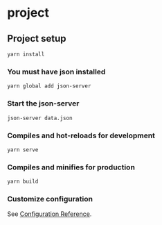 # project

## Project setup
```
yarn install
```
### You must have json installed
```
yarn global add json-server
```
### Start the json-server
```
json-server data.json
```
### Compiles and hot-reloads for development
```
yarn serve
```

### Compiles and minifies for production
```
yarn build
```

### Customize configuration
See [Configuration Reference](https://cli.vuejs.org/config/).

